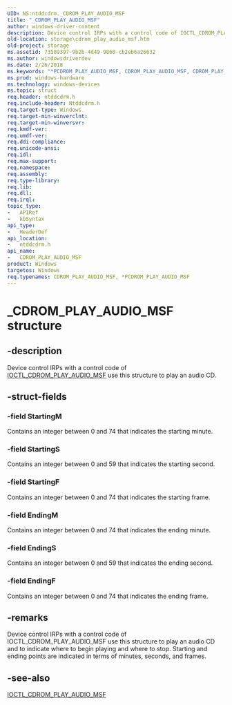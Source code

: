 ```yaml
---
UID: NS:ntddcdrm._CDROM_PLAY_AUDIO_MSF
title: "_CDROM_PLAY_AUDIO_MSF"
author: windows-driver-content
description: Device control IRPs with a control code of IOCTL_CDROM_PLAY_AUDIO_MSF use this structure to play an audio CD.
old-location: storage\cdrom_play_audio_msf.htm
old-project: storage
ms.assetid: 73589397-9b2b-4d49-9860-cb2eb6a26632
ms.author: windowsdriverdev
ms.date: 2/26/2018
ms.keywords: "*PCDROM_PLAY_AUDIO_MSF, CDROM_PLAY_AUDIO_MSF, CDROM_PLAY_AUDIO_MSF structure [Storage Devices], PCDROM_PLAY_AUDIO_MSF, PCDROM_PLAY_AUDIO_MSF structure pointer [Storage Devices], _CDROM_PLAY_AUDIO_MSF, ntddcdrm/CDROM_PLAY_AUDIO_MSF, ntddcdrm/PCDROM_PLAY_AUDIO_MSF, storage.cdrom_play_audio_msf, structs-CD-ROM_27bfe732-1972-4101-baa1-e9d520c3dfcf.xml"
ms.prod: windows-hardware
ms.technology: windows-devices
ms.topic: struct
req.header: ntddcdrm.h
req.include-header: Ntddcdrm.h
req.target-type: Windows
req.target-min-winverclnt: 
req.target-min-winversvr: 
req.kmdf-ver: 
req.umdf-ver: 
req.ddi-compliance: 
req.unicode-ansi: 
req.idl: 
req.max-support: 
req.namespace: 
req.assembly: 
req.type-library: 
req.lib: 
req.dll: 
req.irql: 
topic_type:
-	APIRef
-	kbSyntax
api_type:
-	HeaderDef
api_location:
-	ntddcdrm.h
api_name:
-	CDROM_PLAY_AUDIO_MSF
product: Windows
targetos: Windows
req.typenames: CDROM_PLAY_AUDIO_MSF, *PCDROM_PLAY_AUDIO_MSF
---
```


# _CDROM_PLAY_AUDIO_MSF structure


## -description


Device control IRPs with a control code of <a href="https://msdn.microsoft.com/library/windows/hardware/ff559359">IOCTL_CDROM_PLAY_AUDIO_MSF</a> use this structure to play an audio CD.


## -struct-fields




### -field StartingM

Contains an integer between 0 and 74 that indicates the starting minute. 


### -field StartingS

Contains an integer between 0 and 59 that indicates the starting second. 


### -field StartingF

Contains an integer between 0 and 74 that indicates the starting frame. 


### -field EndingM

Contains an integer between 0 and 74 that indicates the ending minute. 


### -field EndingS

Contains an integer between 0 and 59 that indicates the ending second. 


### -field EndingF

Contains an integer between 0 and 74 that indicates the ending frame.


## -remarks



Device control IRPs with a control code of IOCTL_CDROM_PLAY_AUDIO_MSF use this structure to play an audio CD and to indicate where to begin playing and where to stop. Starting and ending points are indicated in terms of minutes, seconds, and frames.




## -see-also




<a href="https://msdn.microsoft.com/library/windows/hardware/ff559359">IOCTL_CDROM_PLAY_AUDIO_MSF</a>
 

 

